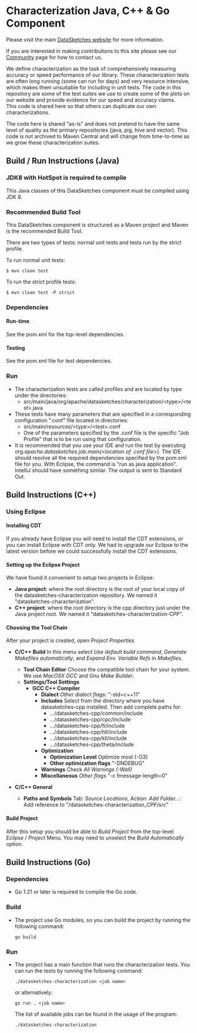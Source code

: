 <!--
    Licensed to the Apache Software Foundation (ASF) under one
    or more contributor license agreements.  See the NOTICE file
    distributed with this work for additional information
    regarding copyright ownership.  The ASF licenses this file
    to you under the Apache License, Version 2.0 (the
    "License"); you may not use this file except in compliance
    with the License.  You may obtain a copy of the License at

      http://www.apache.org/licenses/LICENSE-2.0

    Unless required by applicable law or agreed to in writing,
    software distributed under the License is distributed on an
    "AS IS" BASIS, WITHOUT WARRANTIES OR CONDITIONS OF ANY
    KIND, either express or implied.  See the License for the
    specific language governing permissions and limitations
    under the License.
-->

# Characterization Java, C++ & Go Component

Please visit the main [DataSketches website](https://datasketches.apache.org) for more information. 

If you are interested in making contributions to this site please see our [Community](https://datasketches.apache.org/docs/Community/) page for how to contact us.

We define characterization as the task of comprehensively measuring accuracy 
or speed performance of our library. These characterization tests are often long running 
(some can run for days) and very resource intensive, which makes them unsuitable for including 
in unit tests.  The code in this repository are some of the test suites we use to create 
some of the plots on our website and provide evidence for our speed and accuracy claims.  
This code is shared here so that others can duplicate our own characterizations.

The code here is shared "as-is" and does not pretend to have the same level of quality as the 
primary repositories (java, pig, hive and vector).  This code is not archived to Maven Central 
and will change from time-to-time as we grow these characterization suites.

## Build / Run Instructions (Java)

### JDK8 with HotSpot is required to compile
This Java classes of this DataSketches component must be compiled using JDK 8.

### Recommended Build Tool
This DataSketches component is structured as a Maven project and Maven is the recommended Build Tool.

There are two types of tests: normal unit tests and tests run by the strict profile.  

To run normal unit tests:

    $ mvn clean test

To run the strict profile tests:

    $ mvn clean test -P strict

### Dependencies

#### Run-time
See the pom.xml for the top-level dependencies.

#### Testing
See the pom.xml file for test dependencies.

### Run
* The characterization tests are called profiles and are located by type under the directories:
    * src/main/java/org/apache/datasketches/characterization/&lt;type&gt;/&lt;test&gt;.java
* These tests have many parameters that are specified in a corresponding configuration ".conf" file located in directories:
    * src/main/resources/&lt;type&gt;/&lt;test&gt;.conf
    * One of the parameters specified by the .conf file is the specific "Job Profile" that is to be run using that configuration.
* It is recommended that you use your IDE and run the test by executing *org.apache.datasketches.job.main(&lt;location of .conf file&gt;)*. 
The IDE should resolve all the required dependencies specified by the pom.xml file for you.  With Eclipse, the command is "run as java application".
IntelliJ should have something similar.  The output is sent to Standard Out.

## Build Instructions (C++)

### Using Eclipse

#### **Installing CDT** 
If you already have Eclipse you will need to install the CDT extensions, or you can install Eclipse with CDT only.  We had to upgrade our Eclipse to the latest version before we could successfully install the CDT extensions.
#### **Setting up the Eclipse Project** 
We have found it convenient to setup two projects in Eclipse:

* **Java project**: where the root directory is the root of your local copy of the datasketches-characterization repository. We named it "datasketches-characterization".
* **C++ project**: where the root directory is the cpp directory just under the Java project root. We named it "datasketches-characterization-CPP".

#### **Choosing the Tool Chain** 
After your project is created, open *Project Properties*

* **C/C++ Build** In this menu select *Use default build command*, *Generate Makefiles automatically*, and *Expand Env. Variable Refs in Makefiles*.
    
    * **Tool Chain Editor** Choose the compatible tool chain for your system. We use *MacOSX GCC* and *Gnu Make Builder*.
    * **Settings/Tool Settings**
        * **GCC C++ Compiler**
            * **Dialect** *Other dialect flags*: "-std=c++11"
            * **Includes** Select from the directory where you have datasketches-cpp installed. Then add complete paths for:
                * .../datasketches-cpp/common/include
                * .../datasketches-cpp/cpc/include
                * .../datasketches-cpp/fi/include
                * .../datasketches-cpp/hll/include
                * .../datasketches-cpp/kll/include
                * .../datasketches-cpp/theta/include
            * **Optimization**
                * **Optimization Level** Optimize most (-O3)
                * **Other optimization flags** "-DNDEBUG"
            * **Warnings** Check *All Warnings (-Wall)*
            * **Miscellaneous** *Other flags* "-c fmessage-length=0"

* **C/C++ General**
    * **Paths and Symbols** Tab: *Source Locations*, Action: *Add Folder...*: Add reference to "/datasketches-characterization_CPP/src"

#### **Build Project**
After this setup you should be able to *Build Project* from the top-level *Eclipse / Project* Menu.  You may need to unselect the *Build Automatically* option.

## Build Instructions (Go)

### Dependencies
* Go 1.21 or later is required to compile the Go code.

### Build
* The project use Go modules, so you can build the project by running the following command:
    ```
    go build
    ```
  
### Run
* The project has a main function that runs the characterization tests. You can run the tests by running the following command:
    ```
    ./datasketches-characterization <job name>
    ```
  or alternatively:
    ```
    go run . <job name>
    ```
  
  The list of available jobs can be found in the usage of the program:
    ```
    ./datasketches-characterization
    ```